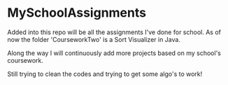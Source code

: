 # MySchoolAssignments

Added into this repo will be all the assignments I've done for school. 
As of now the folder 'CourseworkTwo' is a Sort Visualizer in Java. 

Along the way I will continuously add more projects based on my school's coursework.

Still trying to clean the codes and trying to get some algo's to work!
